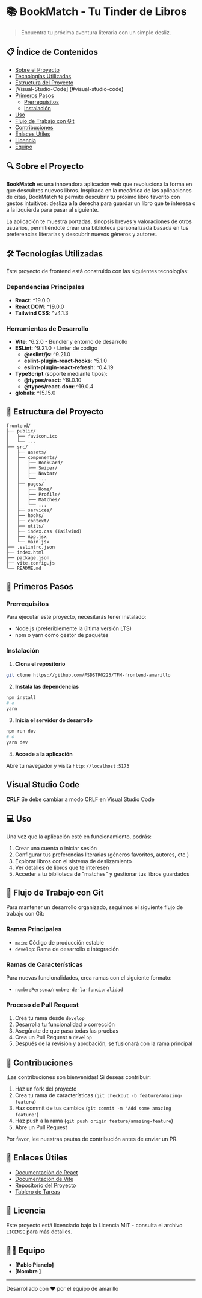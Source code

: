# 📚 BookMatch - Tu Tinder de Libros 

> Encuentra tu próxima aventura literaria con un simple desliz.

## 📋 Índice de Contenidos

- [Sobre el Proyecto](#sobre-el-proyecto)
- [Tecnologías Utilizadas](#tecnologías-utilizadas)
- [Estructura del Proyecto](#estructura-del-proyecto)
- [Visual-Studio-Code] (#visual-studio-code)
- [Primeros Pasos](#primeros-pasos)
  - [Prerrequisitos](#prerrequisitos)
  - [Instalación](#instalación)
- [Uso](#uso)
- [Flujo de Trabajo con Git](#flujo-de-trabajo-con-git)
- [Contribuciones](#contribuciones)
- [Enlaces Útiles](#enlaces-útiles)
- [Licencia](#licencia)
- [Equipo](#equipo)

## 🔍 Sobre el Proyecto

**BookMatch** es una innovadora aplicación web que revoluciona la forma en que descubres nuevos libros. Inspirada en la mecánica de las aplicaciones de citas, BookMatch te permite descubrir tu próximo libro favorito con gestos intuitivos: desliza a la derecha para guardar un libro que te interesa o a la izquierda para pasar al siguiente.

La aplicación te muestra portadas, sinopsis breves y valoraciones de otros usuarios, permitiéndote crear una biblioteca personalizada basada en tus preferencias literarias y descubrir nuevos géneros y autores.

## 🛠️ Tecnologías Utilizadas

Este proyecto de frontend está construido con las siguientes tecnologías:

### Dependencias Principales
- **React**: ^19.0.0
- **React DOM**: ^19.0.0
- **Tailwind CSS**: ^v4.1.3 
### Herramientas de Desarrollo
- **Vite**: ^6.2.0 - Bundler y entorno de desarrollo
- **ESLint**: ^9.21.0 - Linter de código
  - **@eslint/js**: ^9.21.0
  - **eslint-plugin-react-hooks**: ^5.1.0
  - **eslint-plugin-react-refresh**: ^0.4.19
- **TypeScript** (soporte mediante tipos):
  - **@types/react**: ^19.0.10
  - **@types/react-dom**: ^19.0.4
- **globals**: ^15.15.0

## 📁 Estructura del Proyecto

```
frontend/
├── public/
│   ├── favicon.ico
│   └── ...
├── src/
│   ├── assets/
│   ├── components/
│   │   ├── BookCard/
│   │   ├── Swiper/
│   │   ├── Navbar/
│   │   └── ...
│   ├── pages/
│   │   ├── Home/
│   │   ├── Profile/
│   │   ├── Matches/
│   │   └── ...
│   ├── services/
│   ├── hooks/
│   ├── context/
│   ├── utils/
│   ├── index.css (Tailwind)
│   ├── App.jsx
│   └── main.jsx
├── .eslintrc.json
├── index.html
├── package.json
├── vite.config.js
└── README.md
```

## 🚀 Primeros Pasos

### Prerrequisitos

Para ejecutar este proyecto, necesitarás tener instalado:

- Node.js (preferiblemente la última versión LTS)
- npm o yarn como gestor de paquetes

### Instalación

1. **Clona el repositorio**

```bash
git clone https://github.com/FSDSTR0225/TFM-frontend-amarillo
```

2. **Instala las dependencias**

```bash
npm install
# o
yarn
```

3. **Inicia el servidor de desarrollo**

```bash
npm run dev
# o
yarn dev
```

4. **Accede a la aplicación**

Abre tu navegador y visita `http://localhost:5173`

## Visual Studio Code
**CRLF**
Se debe cambiar a modo CRLF en Visual Studio Code

## 💻 Uso

Una vez que la aplicación esté en funcionamiento, podrás:

1. Crear una cuenta o iniciar sesión
2. Configurar tus preferencias literarias (géneros favoritos, autores, etc.)
3. Explorar libros con el sistema de deslizamiento
4. Ver detalles de libros que te interesen
5. Acceder a tu biblioteca de "matches" y gestionar tus libros guardados

## 🌿 Flujo de Trabajo con Git

Para mantener un desarrollo organizado, seguimos el siguiente flujo de trabajo con Git:

### Ramas Principales
- `main`: Código de producción estable
- `develop`: Rama de desarrollo e integración

### Ramas de Características
Para nuevas funcionalidades, crea ramas con el siguiente formato:
- `nombrePersona/nombre-de-la-funcionalidad`


### Proceso de Pull Request
1. Crea tu rama desde `develop`
2. Desarrolla tu funcionalidad o corrección
3. Asegúrate de que pasa todas las pruebas
4. Crea un Pull Request a `develop`
5. Después de la revisión y aprobación, se fusionará con la rama principal

## 👥 Contribuciones

¡Las contribuciones son bienvenidas! Si deseas contribuir:

1. Haz un fork del proyecto
2. Crea tu rama de características (`git checkout -b feature/amazing-feature`)
3. Haz commit de tus cambios (`git commit -m 'Add some amazing feature'`)
4. Haz push a la rama (`git push origin feature/amazing-feature`)
5. Abre un Pull Request

Por favor, lee nuestras pautas de contribución antes de enviar un PR.

## 🔗 Enlaces Útiles

- [Documentación de React](https://reactjs.org/docs/getting-started.html)
- [Documentación de Vite](https://vitejs.dev/guide/)
- [Repositorio del Proyecto](https://github.com/FSDSTR0225/TFM-frontend-amarillo)
- [Tablero de Tareas](https://trello.com/b/HguGhcFs/tfm-fsdstr0225-amarillo)

## 📄 Licencia

Este proyecto está licenciado bajo la Licencia MIT - consulta el archivo `LICENSE` para más detalles.

## 👨‍💻 Equipo

- **[Pablo Pianelo]** 
- **[Nombre ]**

---

Desarrollado con ❤️ por el equipo de amarillo 